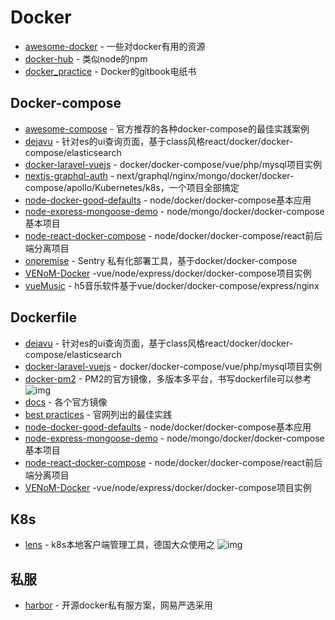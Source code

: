 # Docker

- [awesome-docker](https://github.com/veggiemonk/awesome-docker) - 一些对docker有用的资源
- [docker-hub](https://hub.docker.com/) - 类似node的npm
- [docker_practice](https://github.com/yeasy/docker_practice) - Docker的gitbook电纸书

## Docker-compose

- [awesome-compose](https://github.com/docker/awesome-compose) - 官方推荐的各种docker-compose的最佳实践案例
- [dejavu](https://github.com/appbaseio/dejavu) - 针对es的ui查询页面，基于class风格react/docker/docker-compose/elasticsearch
- [docker-laravel-vuejs](https://github.com/gliterd/docker-laravel-vuejs) - docker/docker-compose/vue/php/mysql项目实例
- [nextjs-graphql-auth](https://github.com/nreoch25/nextjs-graphql-auth) - next/graphql/nginx/mongo/docker/docker-compose/apollo/Kubernetes/k8s，一个项目全部搞定
- [node-docker-good-defaults](https://github.com/BretFisher/node-docker-good-defaults) - node/docker/docker-compose基本应用
- [node-express-mongoose-demo](https://github.com/madhums/node-express-mongoose-demo) - node/mongo/docker/docker-compose基本项目
- [node-react-docker-compose](https://github.com/mrcoles/node-react-docker-compose) - node/docker/docker-compose/react前后端分离项目
- [onpremise](https://github.com/getsentry/onpremise) - Sentry 私有化部署工具，基于docker/docker-compose
- [VENoM-Docker](https://github.com/jamesaud/VENoM-Docker) -vue/node/express/docker/docker-compose项目实例
- [vueMusic](https://github.com/xieyezi/vueMusic) - h5音乐软件基于vue/docker/docker-compose/express/nginx

## Dockerfile

- [dejavu](https://github.com/appbaseio/dejavu) - 针对es的ui查询页面，基于class风格react/docker/docker-compose/elasticsearch
- [docker-laravel-vuejs](https://github.com/gliterd/docker-laravel-vuejs) - docker/docker-compose/vue/php/mysql项目实例
- [docker-pm2](https://github.com/keymetrics/docker-pm2) -  PM2的官方镜像，多版本多平台，书写dockerfile可以参考 ![img](https://img.shields.io/github/stars/keymetrics/docker-pm2)
- [docs](https://github.com/docker-library/docs) - 各个官方镜像
- [best practices](https://docs.docker.com/develop/develop-images/dockerfile_best-practices/) - 官网列出的最佳实践
- [node-docker-good-defaults](https://github.com/BretFisher/node-docker-good-defaults) - node/docker/docker-compose基本应用
- [node-express-mongoose-demo](https://github.com/madhums/node-express-mongoose-demo) - node/mongo/docker/docker-compose基本项目
- [node-react-docker-compose](https://github.com/mrcoles/node-react-docker-compose) - node/docker/docker-compose/react前后端分离项目
- [VENoM-Docker](https://github.com/jamesaud/VENoM-Docker) -vue/node/express/docker/docker-compose项目实例

## K8s

- [lens](https://github.com/lensapp/lens) - k8s本地客户端管理工具，德国大众使用之 ![img](https://img.shields.io/github/stars/lensapp/lens)

## 私服

- [harbor](https://github.com/goharbor/harbor) - 开源docker私有服方案，网易严选采用
